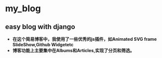 # my_blog
## easy blog with django
- **在这个简易博客中，我使用了一些优秀的js插件，如Animated SVG frame SlideShow,Github Widgetetc**
- **博客功能上主要集中在Albums和Articles,实现了分页和筛选。**
